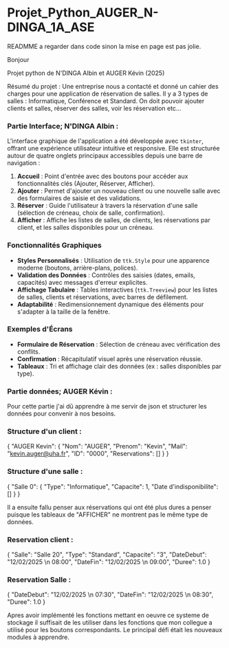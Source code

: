 # Projet_Python_AUGER_N-DINGA_1A_ASE

READMME a regarder dans code sinon la mise en page est pas jolie.

Bonjour

Projet python de N'DINGA Albin et AUGER Kévin (2025)

Résumé du projet : 
Une entreprise nous a contacté et donné un cahier des charges pour une application de réservation de salles. Il y a 3 types de salles : Informatique, Conférence et Standard.
On doit pouvoir ajouter clients et salles, réserver des salles, voir les réservation etc...


### Partie Interface; N'DINGA Albin :

L'interface graphique de l'application a été développée avec `tkinter`, offrant une expérience utilisateur intuitive et responsive. Elle est structurée autour de quatre onglets principaux accessibles depuis une barre de navigation :

1. **Accueil** : Point d'entrée avec des boutons pour accéder aux fonctionnalités clés (Ajouter, Réserver, Afficher).
2. **Ajouter** : Permet d'ajouter un nouveau client ou une nouvelle salle avec des formulaires de saisie et des validations.
3. **Réserver** : Guide l'utilisateur à travers la réservation d'une salle (sélection de créneau, choix de salle, confirmation).
4. **Afficher** : Affiche les listes de salles, de clients, les réservations par client, et les salles disponibles pour un créneau.

### Fonctionnalités Graphiques
- **Styles Personnalisés** : Utilisation de `ttk.Style` pour une apparence moderne (boutons, arrière-plans, polices).
- **Validation des Données** : Contrôles des saisies (dates, emails, capacités) avec messages d'erreur explicites.
- **Affichage Tabulaire** : Tables interactives (`ttk.Treeview`) pour les listes de salles, clients et réservations, avec barres de défilement.
- **Adaptabilité** : Redimensionnement dynamique des éléments pour s'adapter à la taille de la fenêtre.

### Exemples d'Écrans
- **Formulaire de Réservation** : Sélection de créneau avec vérification des conflits.
- **Confirmation** : Récapitulatif visuel après une réservation réussie.
- **Tableaux** : Tri et affichage clair des données (ex : salles disponibles par type).


### Partie données; AUGER Kévin :

Pour cette partie j'ai dû apprendre à me servir de json et structurer les données pour convenir à nos besoins. 
### Structure d'un client : 
{
            "AUGER Kevin": {
                "Nom": "AUGER",
                "Prenom": "Kevin",
                "Mail": "kevin.auger@uha.fr",
                "ID": "0000",
                "Reservations": []
            }
}


### Structure d'une salle :
{
            "Salle 0": {
                "Type": "Informatique",
                "Capacite": 1,
                "Date d'indisponibilite": []
                }
}

Il a ensuite fallu penser aux réservations qui ont été plus dures a penser puisque les tableaux de "AFFICHER" ne montrent pas le même type de données.

### Reservation client : 
{
    "Salle": "Salle 20",
    "Type": "Standard",
    "Capacite": "3",
    "DateDebut": "12/02/2025 \n 08:00",
    "DateFin": "12/02/2025 \n 09:00",
    "Duree": 1.0
}

### Reservation Salle :
{
    "DateDebut": "12/02/2025 \n 07:30",
    "DateFin": "12/02/2025 \n 08:30",
     "Duree": 1.0
}

Apres avoir implémenté les fonctions mettant en oeuvre ce systeme de stockage il suffisait de les utiliser dans les fonctions que mon collegue a utilisé pour les boutons correspondants.
Le principal défi était les nouveaux modules à apprendre.


